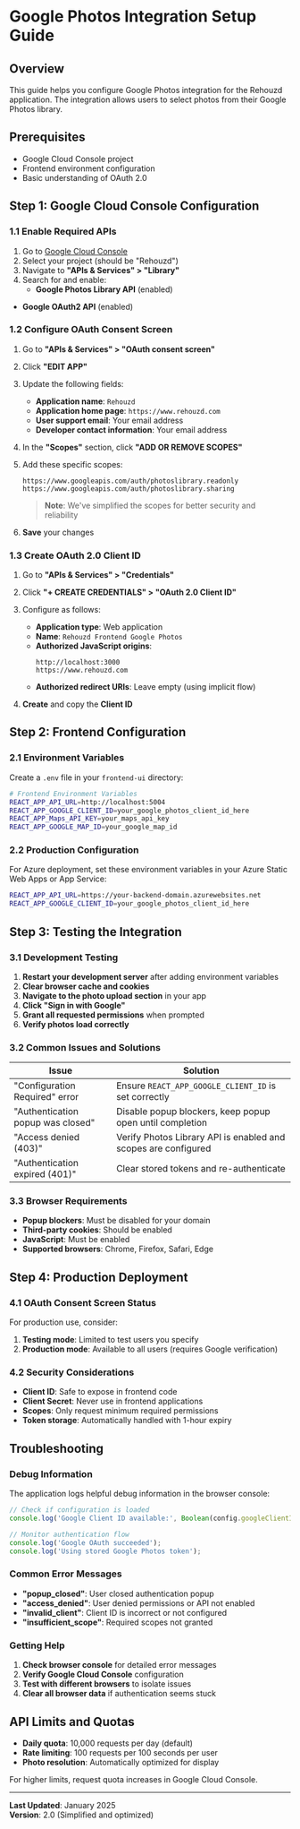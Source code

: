 # Google Photos Integration Setup Guide

## Overview

This guide helps you configure Google Photos integration for the Rehouzd application. The integration allows users to select photos from their Google Photos library.

## Prerequisites

- Google Cloud Console project
- Frontend environment configuration
- Basic understanding of OAuth 2.0

## Step 1: Google Cloud Console Configuration

### 1.1 Enable Required APIs

1. Go to [Google Cloud Console](https://console.cloud.google.com/)
2. Select your project (should be "Rehouzd")
3. Navigate to **"APIs & Services" > "Library"**
4. Search for and enable:
   - **Google Photos Library API** (enabled)
- **Google OAuth2 API** (enabled)

### 1.2 Configure OAuth Consent Screen

1. Go to **"APIs & Services" > "OAuth consent screen"**
2. Click **"EDIT APP"**
3. Update the following fields:
   - **Application name**: `Rehouzd`
   - **Application home page**: `https://www.rehouzd.com`
   - **User support email**: Your email address
   - **Developer contact information**: Your email address

4. In the **"Scopes"** section, click **"ADD OR REMOVE SCOPES"**
5. Add these specific scopes:
   ```
   https://www.googleapis.com/auth/photoslibrary.readonly
   https://www.googleapis.com/auth/photoslibrary.sharing
   ```
   > **Note**: We've simplified the scopes for better security and reliability

6. **Save** your changes

### 1.3 Create OAuth 2.0 Client ID

1. Go to **"APIs & Services" > "Credentials"**
2. Click **"+ CREATE CREDENTIALS" > "OAuth 2.0 Client ID"**
3. Configure as follows:
   - **Application type**: Web application
   - **Name**: `Rehouzd Frontend Google Photos`
   - **Authorized JavaScript origins**:
     ```
     http://localhost:3000
     https://www.rehouzd.com
     ```
   - **Authorized redirect URIs**: Leave empty (using implicit flow)

4. **Create** and copy the **Client ID**

## Step 2: Frontend Configuration

### 2.1 Environment Variables

Create a `.env` file in your `frontend-ui` directory:

```bash
# Frontend Environment Variables
REACT_APP_API_URL=http://localhost:5004
REACT_APP_GOOGLE_CLIENT_ID=your_google_photos_client_id_here
REACT_APP_Maps_API_KEY=your_maps_api_key
REACT_APP_GOOGLE_MAP_ID=your_google_map_id
```

### 2.2 Production Configuration

For Azure deployment, set these environment variables in your Azure Static Web Apps or App Service:

```bash
REACT_APP_API_URL=https://your-backend-domain.azurewebsites.net
REACT_APP_GOOGLE_CLIENT_ID=your_google_photos_client_id_here
```

## Step 3: Testing the Integration

### 3.1 Development Testing

1. **Restart your development server** after adding environment variables
2. **Clear browser cache and cookies**
3. **Navigate to the photo upload section** in your app
4. **Click "Sign in with Google"**
5. **Grant all requested permissions** when prompted
6. **Verify photos load correctly**

### 3.2 Common Issues and Solutions

| Issue | Solution |
|-------|----------|
| "Configuration Required" error | Ensure `REACT_APP_GOOGLE_CLIENT_ID` is set correctly |
| "Authentication popup was closed" | Disable popup blockers, keep popup open until completion |
| "Access denied (403)" | Verify Photos Library API is enabled and scopes are configured |
| "Authentication expired (401)" | Clear stored tokens and re-authenticate |

### 3.3 Browser Requirements

- **Popup blockers**: Must be disabled for your domain
- **Third-party cookies**: Should be enabled
- **JavaScript**: Must be enabled
- **Supported browsers**: Chrome, Firefox, Safari, Edge

## Step 4: Production Deployment

### 4.1 OAuth Consent Screen Status

For production use, consider:

1. **Testing mode**: Limited to test users you specify
2. **Production mode**: Available to all users (requires Google verification)

### 4.2 Security Considerations

- **Client ID**: Safe to expose in frontend code
- **Client Secret**: Never use in frontend applications
- **Scopes**: Only request minimum required permissions
- **Token storage**: Automatically handled with 1-hour expiry

## Troubleshooting

### Debug Information

The application logs helpful debug information in the browser console:

```javascript
// Check if configuration is loaded
console.log('Google Client ID available:', Boolean(config.googleClientId));

// Monitor authentication flow
console.log('Google OAuth succeeded');
console.log('Using stored Google Photos token');
```

### Common Error Messages

- **"popup_closed"**: User closed authentication popup
- **"access_denied"**: User denied permissions or API not enabled
- **"invalid_client"**: Client ID is incorrect or not configured
- **"insufficient_scope"**: Required scopes not granted

### Getting Help

1. **Check browser console** for detailed error messages
2. **Verify Google Cloud Console** configuration
3. **Test with different browsers** to isolate issues
4. **Clear all browser data** if authentication seems stuck

## API Limits and Quotas

- **Daily quota**: 10,000 requests per day (default)
- **Rate limiting**: 100 requests per 100 seconds per user
- **Photo resolution**: Automatically optimized for display

For higher limits, request quota increases in Google Cloud Console.

---

**Last Updated**: January 2025  
**Version**: 2.0 (Simplified and optimized) 